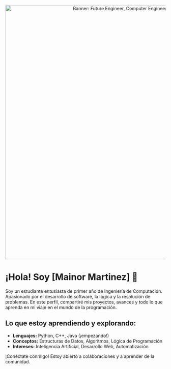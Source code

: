 <p align="center">
  <img src="URL_DE_TU_IMAGEN" alt="Banner: Future Engineer, Computer Engineering | First Year" width="800" />
</p>

# ¡Hola! Soy [Mainor Martinez] 👋

Soy un estudiante entusiasta de primer año de Ingeniería de Computación. Apasionado por el desarrollo de software, la lógica y la resolución de problemas. En este perfil, compartiré mis proyectos, avances y todo lo que aprenda en mi viaje en el mundo de la programación.

## Lo que estoy aprendiendo y explorando:
- **Lenguajes:** Python, C++, Java (¡empezando!)
- **Conceptos:** Estructuras de Datos, Algoritmos, Lógica de Programación
- **Intereses:** Inteligencia Artificial, Desarrollo Web, Automatización

¡Conéctate conmigo! Estoy abierto a colaboraciones y a aprender de la comunidad.
